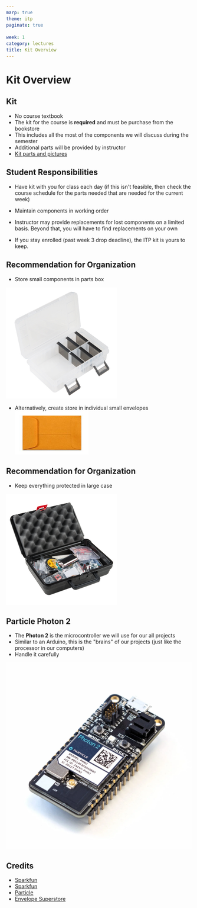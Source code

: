```yaml
---
marp: true
theme: itp
paginate: true

week: 1
category: lectures
title: Kit Overview
---
```



<!-- headingDivider: 2 -->

# Kit Overview



## Kit

- No course textbook
- The kit for the course is **required** and must be purchase from the bookstore
- This includes all the most of the components we will discuss during the semester
- Additional parts will be provided by instructor
- [Kit parts and pictures](https://reparke.github.io/ITP348-Physical-Computing/kit)

## Student Responsibilities

- Have kit with you for class each day (if this isn't feasible, then check the course schedule for the parts needed that are needed for the current week)

- Maintain components in working order

- Instructor may provide replacements for lost components on a limited basis. Beyond that, you will have to find replacements on your own
- If you stay enrolled (past week 3 drop deadline), the ITP kit is yours to keep. 

## Recommendation for Organization

- Store small components in parts box 
<img src="lecture_kit_overview.assests/13867-01a.jpg" alt="Small box" style="width:300px" />

- Alternatively, create store in individual small envelopes <img src="lecture_kit_overview.assests/md-5720202.jpg" alt="small envelopes" style="width:200px" />

## Recommendation for Organization
- Keep everything protected in large case 
<img src="lecture_kit_overview.assests/SIK_V4-01.jpg" alt="large case" style="width:300px" />

## Particle Photon 2

- The **Photon 2** is the microcontroller we will use for our all projects
- Similar to an Arduino, this is the "brains" of our projects (just like the processor in our computers)
- Handle it carefully

![bg opacity:.75](lecture_kit_overview.assets/PHOTON2-EVT-ISO_1200x.webp)

## Credits

- [Sparkfun](https://www.sparkfun.com/products/13867)
- [Sparkfun](https://www.sparkfun.com/products/14265)
- [Particle](https://store.particle.io/products/argon)
- [Envelope Superstore](https://www.envelopesuperstore.com/3-coin-envelopes-24lb-brown-kraft/sku-5720202)





